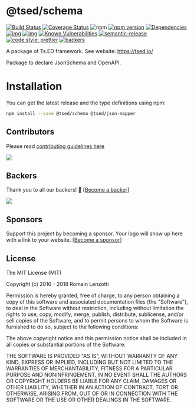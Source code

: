 # @tsed/schema

[![Build Status](https://travis-ci.org/tsedio/tsed.svg?branch=master)](https://travis-ci.org/tsedio/tsed)
[![Coverage Status](https://coveralls.io/repos/github/tsedio/tsed/badge.svg?branch=production)](https://coveralls.io/github/tsedio/tsed?branch=production)
![npm](https://img.shields.io/npm/dm/@tsed/common.svg)
[![npm version](https://badge.fury.io/js/%40tsed%2Fcommon.svg)](https://badge.fury.io/js/%40tsed%2Fcommon)
[![Dependencies](https://david-dm.org/tsedio/tsed.svg)](https://david-dm.org/tsedio/tsed#info=dependencies)
[![img](https://david-dm.org/tsedio/tsed/dev-status.svg)](https://david-dm.org/tsedio/tsed/#info=devDependencies)
[![img](https://david-dm.org/tsedio/tsed/peer-status.svg)](https://david-dm.org/tsedio/tsed/#info=peerDependenciess)
[![Known Vulnerabilities](https://snyk.io/test/github/tsedio/tsed/badge.svg)](https://snyk.io/test/github/tsedio/tsed)
[![semantic-release](https://img.shields.io/badge/%20%20%F0%9F%93%A6%F0%9F%9A%80-semantic--release-e10079.svg)](https://github.com/semantic-release/semantic-release)
[![code style: prettier](https://img.shields.io/badge/code_style-prettier-ff69b4.svg?style=flat-square)](https://github.com/prettier/prettier)
[![backers](https://opencollective.com/tsed/tiers/badge.svg)](https://opencollective.com/tsed)

A package of Ts.ED framework. See website: https://tsed.io/

Package to declare JsonSchema and OpenAPI.

# Installation

You can get the latest release and the type definitions using npm:

```bash
npm install --save @tsed/schema @tsed/json-mapper
```

## Contributors
Please read [contributing guidelines here](https://tsed.io/CONTRIBUTING.html)

<a href="https://github.com/tsedio/ts-express-decorators/graphs/contributors"><img src="https://opencollective.com/tsed/contributors.svg?width=890" /></a>

## Backers

Thank you to all our backers! 🙏 [[Become a backer](https://opencollective.com/tsed#backer)]

<a href="https://opencollective.com/tsed#backers" target="_blank"><img src="https://opencollective.com/tsed/tiers/backer.svg?width=890"></a>

## Sponsors

Support this project by becoming a sponsor. Your logo will show up here with a link to your website. [[Become a sponsor](https://opencollective.com/tsed#sponsor)]

## License

The MIT License (MIT)

Copyright (c) 2016 - 2018 Romain Lenzotti

Permission is hereby granted, free of charge, to any person obtaining a copy of this software and associated documentation files (the "Software"), to deal in the Software without restriction, including without limitation the rights to use, copy, modify, merge, publish, distribute, sublicense, and/or sell copies of the Software, and to permit persons to whom the Software is furnished to do so, subject to the following conditions:

The above copyright notice and this permission notice shall be included in all copies or substantial portions of the Software.

THE SOFTWARE IS PROVIDED "AS IS", WITHOUT WARRANTY OF ANY KIND, EXPRESS OR IMPLIED, INCLUDING BUT NOT LIMITED TO THE WARRANTIES OF MERCHANTABILITY, FITNESS FOR A PARTICULAR PURPOSE AND NONINFRINGEMENT. IN NO EVENT SHALL THE AUTHORS OR COPYRIGHT HOLDERS BE LIABLE FOR ANY CLAIM, DAMAGES OR OTHER LIABILITY, WHETHER IN AN ACTION OF CONTRACT, TORT OR OTHERWISE, ARISING FROM, OUT OF OR IN CONNECTION WITH THE SOFTWARE OR THE USE OR OTHER DEALINGS IN THE SOFTWARE.
